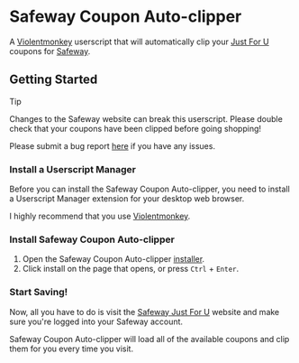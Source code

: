 # Safeway Coupon Auto-clipper

A [Violentmonkey](https://violentmonkey.github.io/get-it/) userscript that will automatically clip your [Just For U](https://www.safeway.com/foru/coupons-deals.html) coupons for [Safeway](https://www.safeway.com).

## Getting Started

> [!TIP]
> Changes to the Safeway website can break this userscript. Please double check that your coupons have been clipped before going shopping!
> 
> Please submit a bug report [here](https://github.com/NeurekaSoftware/Safeway-Coupon-Auto-Clipper/issues) if you have any issues.

### Install a Userscript Manager

Before you can install the Safeway Coupon Auto-clipper, you need to install a Userscript Manager extension for your desktop web browser.

I highly recommend that you use [Violentmonkey](https://violentmonkey.github.io/get-it/).

### Install Safeway Coupon Auto-clipper

1) Open the Safeway Coupon Auto-clipper [installer](https://raw.githubusercontent.com/NeurekaSoftware/Safeway-Coupon-Auto-Clipper/main/auto-clipper.user.js).
2) Click install on the page that opens, or press `Ctrl` + `Enter`.

### Start Saving!

Now, all you have to do is visit the [Safeway Just For U](https://www.safeway.com/foru/coupons-deals.html) website and make sure you're logged into your Safeway account.

Safeway Coupon Auto-clipper will load all of the available coupons and clip them for you every time you visit.
